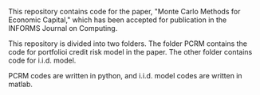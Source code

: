This repository contains code for the paper, "Monte Carlo Methods for Economic Capital," which has been accepted for publication in the INFORMS Journal on Computing.

This repository is divided into two folders. The folder PCRM contains the code for portfolioi credit risk model in the paper. The other folder contains code for i.i.d. model.

PCRM codes are written in python, and i.i.d. model codes are written in matlab.
